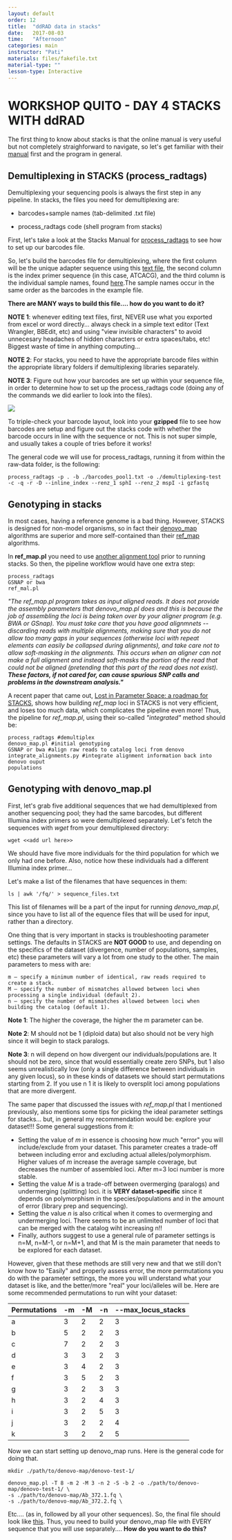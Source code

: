 ```yaml
---
layout: default
order: 12
title:  "ddRAD data in stacks"
date:   2017-08-03
time:   "Afternoon"
categories: main
instructor: "Pati"
materials: files/fakefile.txt
material-type: ""
lesson-type: Interactive
---
```


WORKSHOP QUITO - DAY 4 
STACKS WITH ddRAD
===


The first thing to know about stacks is that the online manual is very useful but not completely straighforward to navigate, so let's get familiar with their [manual](http://catchenlab.life.illinois.edu/stacks/) first and the program in general. 


Demultiplexing in STACKS (process_radtags)
----

Demultiplexing your sequencing pools is always the first step in any pipeline. In stacks, the files you need for demultiplexing are: 

- barcodes+sample names (tab-delimited .txt file)

- process_radtags code (shell program from stacks)

First, let's take a look at the Stacks Manual for [process_radtags](http://catchenlab.life.illinois.edu/stacks/comp/process_radtags.php) to see how to set up our barcodes file. 

So, let's build the barcodes file for demultiplexing, where the first column will be the unique adapter sequence using this [text file](https://github.com/rdtarvin/RADseq_Quito_2017/blob/master/files/STACKS/demultiplexing/Pool_1_barcodes.txt), the second column is the index primer sequence (in this case, ATCACG), and the third column is the individual sample names, found [here](https://github.com/rdtarvin/RADseq_Quito_2017/blob/master/files/STACKS/demultiplexing/Pool_1_sample_names.txt).The sample names occur in the same order as the barcodes in the example file.

**There are MANY ways to build this file.... how do you want to do it?**

**NOTE 1**: whenever editing text files, first, NEVER use what you exported from excel or word directly... always check in a simple text editor (Text Wrangler, BBEdit, etc) and using "view invisible characters" to avoid unnecesary headaches of hidden characters or extra spaces/tabs, etc! Biggest waste of time in anything computing... 

**NOTE 2**: For stacks, you need to have the appropriate barcode files within the appropriate library folders if demultiplexing libraries separately.

**NOTE 3**: Figure out how your barcodes are set up within your sequence file, in order to determine how to set up the process_radtags code (doing any of the commands we did earlier to look into the files).

![](https://github.com/rdtarvin/RADseq_Quito_2017/blob/master/images/ddRAD-read.png?raw=true)

To triple-check your barcode layout, look into your **gzipped** file to see how barcodes are setup and figure out the stacks code with whether the barcode occurs in line with the sequence or not. This is not super simple, and usually takes a couple of tries before it works! 



The general code we will use for process_radtags, running it from within the raw-data folder, is the following: 


	process_radtags -p . -b ./barcodes_pool1.txt -o ./demultiplexing-test -c -q -r -D --inline_index --renz_1 sphI --renz_2 mspI -i gzfastq



Genotyping in stacks
----

In most cases, having a reference genome is a bad thing. However, STACKS is designed for non-model organisms, so in fact their [denovo_map](http://catchenlab.life.illinois.edu/stacks/comp/denovo_map.php) algorithms are superior and more self-contained than their [ref_map](http://catchenlab.life.illinois.edu/stacks/comp/ref_map.php) algorithms. 

In **ref_map.pl** you need to use [another alignment tool](https://github.com/lh3/bwa) prior to running stacks. So then, the pipeline workflow would have one extra step: 

	process_radtags
	GSNAP or bwa
	ref_mal.pl

*"The ref_map.pl program takes as input aligned reads. It does not provide the assembly parameters that denovo_map.pl does and this is because the job of assembling the loci is being taken over by your aligner program (e.g. BWA or GSnap). You must take care that you have good alignmnets -- discarding reads with multiple alignments, making sure that you do not allow too many gaps in your sequences (otherwise loci with repeat elements can easily be collapsed during alignments), and take care not to allow soft-masking in the alignments. This occurs when an aligner can not make a full alignment and instead soft-masks the portion of the read that could not be aligned (pretending that this part of the read does not exist). **These factors, if not cared for, can cause spurious SNP calls and problems in the downstream analysis."***

A recent paper that came out, [Lost in Parameter Space: a roadmap for STACKS](http://onlinelibrary.wiley.com/doi/10.1111/2041-210X.12775/full), shows how building *ref_map* loci in STACKS is not very efficient, and loses too much data, which complicates the pipeline even more! Thus, the pipeline for *ref_map.pl*, using their so-called *"integrated"* method should be: 

	process_radtags #demultiplex
	denovo_map.pl #initial genotyping
	GSNAP or bwa #align raw reads to catalog loci from denovo
	integrate_alignments.py #integrate alignment information back into denovo ouput
	populations


	

Genotyping with denovo_map.pl
---

First, let's grab five additional  sequences that we had demultiplexed from another sequencing pool; they had the same barcodes, but different Illumina index primers so were demultiplexed separately. Let's fetch the sequences with *wget* from your demultiplexed directory: 

	wget <<add url here>>

We should have five more individuals for the third population for which we only had one before. Also, notice how these individuals had a different Illumina index primer... 

Let's make a list of the filenames that have sequences in them:

	ls | awk '/fq/' > sequence_files.txt

This list of filenames will be a part of the input for running *denovo_map.pl*, since you have to list all of the equence files that will be used for input, rather than a directory. 

One thing that is very important in stacks is troubleshooting parameter settings. The defaults in STACKS are **NOT GOOD** to use, and depending on the specifics of the dataset (divergence, number of populations, samples, etc) these parameters will vary a lot from one study to the other. The main parameters to mess with are: 

	m — specify a minimum number of identical, raw reads required to create a stack.
	M — specify the number of mismatches allowed between loci when processing a single individual (default 2).
	n — specify the number of mismatches allowed between loci when building the catalog (default 1).

**Note 1**: The higher the coverage, the higher the m parameter can be. 

**Note 2**: M should not be 1 (diploid data) but also should not be very high since it will begin to stack paralogs. 

**Note 3**: n will depend on how divergent our individuals/populations are. It should not be zero, since that would essentially create zero SNPs, but 1 also seems unrealistically low (only a single difference between individuals in any given locus), so in these kinds of datasets we should start permutations starting from 2.  If you use n 1 it is likely to oversplit loci among populations that are more divergent. 

The same paper that discussed the issues with *ref_map.pl* that I mentioned previously, also mentions some tips for picking the ideal parameter settings for stacks... but, in general my recommendation would be: explore your dataset!!! Some general suggestions from it: 

- Setting the value of *m* in essence is choosing how much "error" you will include/exclude from your dataset. This parameter creates a trade-off between including error and excluding actual alleles/polymorphism. Higher values of *m* increase the average sample coverage, but decreases the number of assembled loci. After m=3 loci number is more stable.
- Setting the value *M* is a trade-off between overmerging (paralogs) and undermerging (splitting) loci.  it is **VERY dataset-specific** since it depends on polymorphism in the species/populations and in the amount of error (library prep and sequencing). 
- Setting the value *n* is also critical when it comes to overmerging and undermerging loci. There seems to be an unlimited number of loci that can be merged with the catalog wiht increasing n!! 
- Finally, authors suggest to use a general rule of parameter settings is n=M, n=M-1, or n=M+1, and that M is the main parameter that needs to be explored for each dataset. 



However, given that these methods are still very new and that we still don't know how to "Easily" and properly assess error, the more permutations you do with the parameter settings, the more you will understand what your dataset is like, and the better/more "real" your loci/alleles will be. Here are some recommended permutations to run wiht your dataset:

Permutations | -m | -M | -n | --max_locus_stacks 
------------ | ------------- | ------------ | ------------- | ------------ |
a | 3 | 2 | 2 | 3 | 
b | 5 | 2 | 2 | 3 |
c | 7 | 2 | 2 | 3 | 
d | 3 | 3 | 2 | 3 |
e | 3 | 4 | 2 | 3 |
f | 3 | 5 | 2 | 3 |
g | 3 | 2 | 3 | 3 |
h | 3 | 2 | 4 | 3 |
i | 3 | 2 | 5 | 3 |
j | 3 | 2 | 2 | 4 |
k | 3 | 2 | 2 | 5 |

Now we can start setting up denovo_map runs. Here is the general code for doing that. 

	mkdir ./path/to/denovo-map/denovo-test-1/

	denovo_map.pl -T 8 -m 2 -M 3 -n 2 -S -b 2 -o ./path/to/denovo-map/denovo-test-1/ \
	-s ./path/to/denovo-map/Ab_372.1.fq \
	-s ./path/to/denovo-map/Ab_372.2.fq \

Etc.... (as in, followed by all your other sequences). So, the final file should look like [this](). Thus, you need to build your denovo_map file with EVERY sequence that you will use separately.... **How do you want to do this?** 
